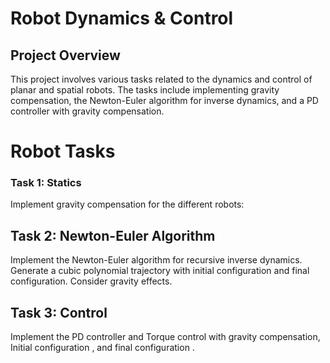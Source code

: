 <!DOCTYPE html>
<html lang="en">
<head>
    <meta charset="UTF-8">
    <meta name="viewport" content="width=device-width, initial-scale=1.0">
    <title>Project README</title>
</head>
<body>
    <h1>Robot Dynamics & Control </h1>
    <h2>Project Overview</h2>
    <p>This project involves various tasks related to the dynamics and control of planar and spatial robots. The tasks include implementing gravity compensation, the Newton-Euler algorithm for inverse dynamics, and a PD controller with gravity compensation.</p>
    <h1> Robot Tasks </h1>
    <h3>Task 1: Statics</h3>
    <p>Implement gravity compensation for the different robots:</p>
    <h2>Task 2: Newton-Euler Algorithm</h2>
    <p>Implement the Newton-Euler algorithm for recursive inverse dynamics. Generate a cubic polynomial trajectory with initial configuration and final configuration. Consider gravity effects.</p>
    <h2>Task 3: Control</h2>
    <p>Implement the PD controller and Torque control with gravity compensation, Initial configuration , and final configuration .</p>
    
</body>
</html>
